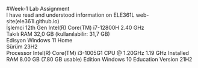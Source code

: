 #Week-1 Lab Assignment  
I have read and understood information on ELE361L web-site(ele361l.github.io)  
İşlemci 12th Gen Intel(R) Core(TM) i7-12800H 2.40 GHz  
Takılı RAM 32,0 GB (kullanılabilir: 31,7 GB)  
Edisyon Windows 11 Home   
Sürüm 23H2  
Processor	Intel(R) Core(TM) i3-1005G1 CPU @ 1.20GHz   1.19 GHz
Installed RAM	8.00 GB (7.80 GB usable)
Edition	Windows 10 Education
Version	21H2

